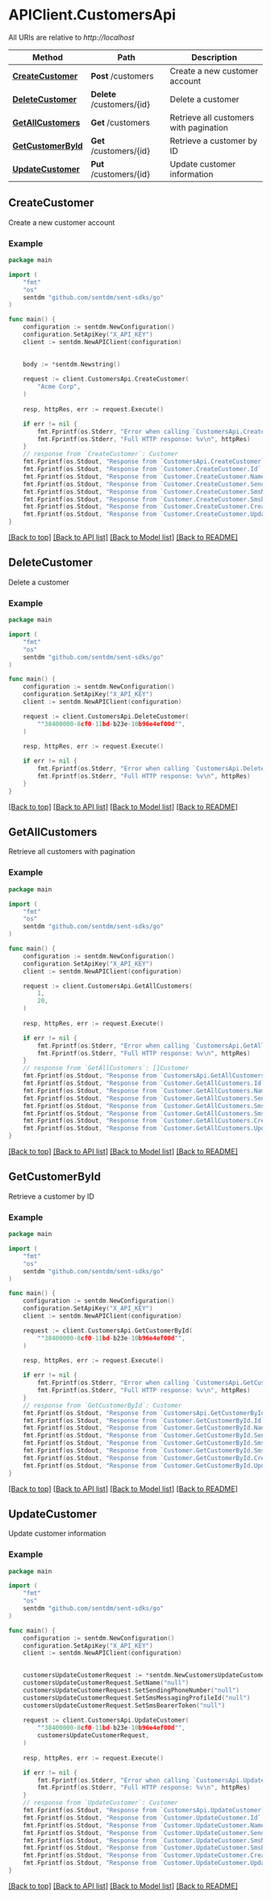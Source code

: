 # APIClient.CustomersApi

All URIs are relative to *http://localhost*

Method | Path | Description
------------- | ------------- | -------------
[**CreateCustomer**](CustomersApi.md#CreateCustomer) | **Post** /customers | Create a new customer account
[**DeleteCustomer**](CustomersApi.md#DeleteCustomer) | **Delete** /customers/{id} | Delete a customer
[**GetAllCustomers**](CustomersApi.md#GetAllCustomers) | **Get** /customers | Retrieve all customers with pagination
[**GetCustomerById**](CustomersApi.md#GetCustomerById) | **Get** /customers/{id} | Retrieve a customer by ID
[**UpdateCustomer**](CustomersApi.md#UpdateCustomer) | **Put** /customers/{id} | Update customer information



## CreateCustomer

Create a new customer account



### Example

```go
package main

import (
    "fmt"
    "os"
    sentdm "github.com/sentdm/sent-sdks/go"
)

func main() {
    configuration := sentdm.NewConfiguration()
    configuration.SetApiKey("X_API_KEY")
    client := sentdm.NewAPIClient(configuration)

    
    body := *sentdm.Newstring()
    
    request := client.CustomersApi.CreateCustomer(
        "Acme Corp",
    )
    
    resp, httpRes, err := request.Execute()

    if err != nil {
        fmt.Fprintf(os.Stderr, "Error when calling `CustomersApi.CreateCustomer``: %v\n", err)
        fmt.Fprintf(os.Stderr, "Full HTTP response: %v\n", httpRes)
    }
    // response from `CreateCustomer`: Customer
    fmt.Fprintf(os.Stdout, "Response from `CustomersApi.CreateCustomer`: %v\n", resp)
    fmt.Fprintf(os.Stdout, "Response from `Customer.CreateCustomer.Id`: %v\n", *resp.Id)
    fmt.Fprintf(os.Stdout, "Response from `Customer.CreateCustomer.Name`: %v\n", *resp.Name)
    fmt.Fprintf(os.Stdout, "Response from `Customer.CreateCustomer.SendingPhoneNumber`: %v\n", *resp.SendingPhoneNumber)
    fmt.Fprintf(os.Stdout, "Response from `Customer.CreateCustomer.SmsMessagingProfileId`: %v\n", *resp.SmsMessagingProfileId)
    fmt.Fprintf(os.Stdout, "Response from `Customer.CreateCustomer.SmsBearerToken`: %v\n", *resp.SmsBearerToken)
    fmt.Fprintf(os.Stdout, "Response from `Customer.CreateCustomer.CreatedAt`: %v\n", *resp.CreatedAt)
    fmt.Fprintf(os.Stdout, "Response from `Customer.CreateCustomer.UpdatedAt`: %v\n", *resp.UpdatedAt)
}
```

[[Back to top]](#) [[Back to API list]](../README.md#documentation-for-api-endpoints)
[[Back to Model list]](../README.md#documentation-for-models)
[[Back to README]](../README.md)


## DeleteCustomer

Delete a customer



### Example

```go
package main

import (
    "fmt"
    "os"
    sentdm "github.com/sentdm/sent-sdks/go"
)

func main() {
    configuration := sentdm.NewConfiguration()
    configuration.SetApiKey("X_API_KEY")
    client := sentdm.NewAPIClient(configuration)

    request := client.CustomersApi.DeleteCustomer(
        ""38400000-8cf0-11bd-b23e-10b96e4ef00d"",
    )
    
    resp, httpRes, err := request.Execute()

    if err != nil {
        fmt.Fprintf(os.Stderr, "Error when calling `CustomersApi.DeleteCustomer``: %v\n", err)
        fmt.Fprintf(os.Stderr, "Full HTTP response: %v\n", httpRes)
    }
}
```

[[Back to top]](#) [[Back to API list]](../README.md#documentation-for-api-endpoints)
[[Back to Model list]](../README.md#documentation-for-models)
[[Back to README]](../README.md)


## GetAllCustomers

Retrieve all customers with pagination



### Example

```go
package main

import (
    "fmt"
    "os"
    sentdm "github.com/sentdm/sent-sdks/go"
)

func main() {
    configuration := sentdm.NewConfiguration()
    configuration.SetApiKey("X_API_KEY")
    client := sentdm.NewAPIClient(configuration)

    request := client.CustomersApi.GetAllCustomers(
        1,
        20,
    )
    
    resp, httpRes, err := request.Execute()

    if err != nil {
        fmt.Fprintf(os.Stderr, "Error when calling `CustomersApi.GetAllCustomers``: %v\n", err)
        fmt.Fprintf(os.Stderr, "Full HTTP response: %v\n", httpRes)
    }
    // response from `GetAllCustomers`: []Customer
    fmt.Fprintf(os.Stdout, "Response from `CustomersApi.GetAllCustomers`: %v\n", resp)
    fmt.Fprintf(os.Stdout, "Response from `Customer.GetAllCustomers.Id`: %v\n", *resp.Id)
    fmt.Fprintf(os.Stdout, "Response from `Customer.GetAllCustomers.Name`: %v\n", *resp.Name)
    fmt.Fprintf(os.Stdout, "Response from `Customer.GetAllCustomers.SendingPhoneNumber`: %v\n", *resp.SendingPhoneNumber)
    fmt.Fprintf(os.Stdout, "Response from `Customer.GetAllCustomers.SmsMessagingProfileId`: %v\n", *resp.SmsMessagingProfileId)
    fmt.Fprintf(os.Stdout, "Response from `Customer.GetAllCustomers.SmsBearerToken`: %v\n", *resp.SmsBearerToken)
    fmt.Fprintf(os.Stdout, "Response from `Customer.GetAllCustomers.CreatedAt`: %v\n", *resp.CreatedAt)
    fmt.Fprintf(os.Stdout, "Response from `Customer.GetAllCustomers.UpdatedAt`: %v\n", *resp.UpdatedAt)
}
```

[[Back to top]](#) [[Back to API list]](../README.md#documentation-for-api-endpoints)
[[Back to Model list]](../README.md#documentation-for-models)
[[Back to README]](../README.md)


## GetCustomerById

Retrieve a customer by ID



### Example

```go
package main

import (
    "fmt"
    "os"
    sentdm "github.com/sentdm/sent-sdks/go"
)

func main() {
    configuration := sentdm.NewConfiguration()
    configuration.SetApiKey("X_API_KEY")
    client := sentdm.NewAPIClient(configuration)

    request := client.CustomersApi.GetCustomerById(
        ""38400000-8cf0-11bd-b23e-10b96e4ef00d"",
    )
    
    resp, httpRes, err := request.Execute()

    if err != nil {
        fmt.Fprintf(os.Stderr, "Error when calling `CustomersApi.GetCustomerById``: %v\n", err)
        fmt.Fprintf(os.Stderr, "Full HTTP response: %v\n", httpRes)
    }
    // response from `GetCustomerById`: Customer
    fmt.Fprintf(os.Stdout, "Response from `CustomersApi.GetCustomerById`: %v\n", resp)
    fmt.Fprintf(os.Stdout, "Response from `Customer.GetCustomerById.Id`: %v\n", *resp.Id)
    fmt.Fprintf(os.Stdout, "Response from `Customer.GetCustomerById.Name`: %v\n", *resp.Name)
    fmt.Fprintf(os.Stdout, "Response from `Customer.GetCustomerById.SendingPhoneNumber`: %v\n", *resp.SendingPhoneNumber)
    fmt.Fprintf(os.Stdout, "Response from `Customer.GetCustomerById.SmsMessagingProfileId`: %v\n", *resp.SmsMessagingProfileId)
    fmt.Fprintf(os.Stdout, "Response from `Customer.GetCustomerById.SmsBearerToken`: %v\n", *resp.SmsBearerToken)
    fmt.Fprintf(os.Stdout, "Response from `Customer.GetCustomerById.CreatedAt`: %v\n", *resp.CreatedAt)
    fmt.Fprintf(os.Stdout, "Response from `Customer.GetCustomerById.UpdatedAt`: %v\n", *resp.UpdatedAt)
}
```

[[Back to top]](#) [[Back to API list]](../README.md#documentation-for-api-endpoints)
[[Back to Model list]](../README.md#documentation-for-models)
[[Back to README]](../README.md)


## UpdateCustomer

Update customer information



### Example

```go
package main

import (
    "fmt"
    "os"
    sentdm "github.com/sentdm/sent-sdks/go"
)

func main() {
    configuration := sentdm.NewConfiguration()
    configuration.SetApiKey("X_API_KEY")
    client := sentdm.NewAPIClient(configuration)

    
    customersUpdateCustomerRequest := *sentdm.NewCustomersUpdateCustomerRequest()
    customersUpdateCustomerRequest.SetName("null")
    customersUpdateCustomerRequest.SetSendingPhoneNumber("null")
    customersUpdateCustomerRequest.SetSmsMessagingProfileId("null")
    customersUpdateCustomerRequest.SetSmsBearerToken("null")
    
    request := client.CustomersApi.UpdateCustomer(
        ""38400000-8cf0-11bd-b23e-10b96e4ef00d"",
        customersUpdateCustomerRequest,
    )
    
    resp, httpRes, err := request.Execute()

    if err != nil {
        fmt.Fprintf(os.Stderr, "Error when calling `CustomersApi.UpdateCustomer``: %v\n", err)
        fmt.Fprintf(os.Stderr, "Full HTTP response: %v\n", httpRes)
    }
    // response from `UpdateCustomer`: Customer
    fmt.Fprintf(os.Stdout, "Response from `CustomersApi.UpdateCustomer`: %v\n", resp)
    fmt.Fprintf(os.Stdout, "Response from `Customer.UpdateCustomer.Id`: %v\n", *resp.Id)
    fmt.Fprintf(os.Stdout, "Response from `Customer.UpdateCustomer.Name`: %v\n", *resp.Name)
    fmt.Fprintf(os.Stdout, "Response from `Customer.UpdateCustomer.SendingPhoneNumber`: %v\n", *resp.SendingPhoneNumber)
    fmt.Fprintf(os.Stdout, "Response from `Customer.UpdateCustomer.SmsMessagingProfileId`: %v\n", *resp.SmsMessagingProfileId)
    fmt.Fprintf(os.Stdout, "Response from `Customer.UpdateCustomer.SmsBearerToken`: %v\n", *resp.SmsBearerToken)
    fmt.Fprintf(os.Stdout, "Response from `Customer.UpdateCustomer.CreatedAt`: %v\n", *resp.CreatedAt)
    fmt.Fprintf(os.Stdout, "Response from `Customer.UpdateCustomer.UpdatedAt`: %v\n", *resp.UpdatedAt)
}
```

[[Back to top]](#) [[Back to API list]](../README.md#documentation-for-api-endpoints)
[[Back to Model list]](../README.md#documentation-for-models)
[[Back to README]](../README.md)

